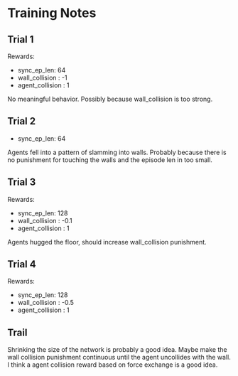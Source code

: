 # Training Notes

## Trial 1
Rewards:
- sync_ep_len: 64
- wall_collision : -1
- agent_collision : 1

No meaningful behavior. Possibly because wall_collision is too strong.

## Trial 2
- sync_ep_len: 64

Agents fell into a pattern of slamming into walls. Probably because there is no 
punishment for touching the walls and the episode len in too small.

## Trial 3
Rewards:
- sync_ep_len: 128
- wall_collision : -0.1
- agent_collision : 1

Agents hugged the floor, should increase wall_collision punishment.

## Trial 4
Rewards:
- sync_ep_len: 128
- wall_collision : -0.5
- agent_collision : 1

## Trail

Shrinking the size of the network is probably a good idea.
Maybe make the wall collision punishment continuous until the agent uncollides 
with the wall. I think a agent collision reward based on force exchange is 
a good idea.
